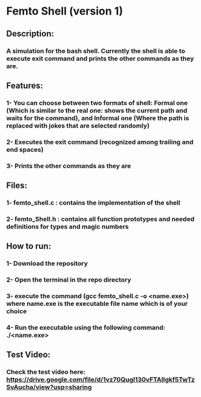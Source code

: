 # Femto Shell (version 1)
## Description:
### A simulation for the bash shell. Currently the shell is able to execute exit command and prints the other commands as they are.
## Features:
### 1- You can choose between two formats of shell: Formal one (Which is similar to the real one: shows the current path and waits for the command), and Informal one (Where the path is replaced with jokes that are selected randomly)
### 2- Executes the exit command (recognized among trailing and end spaces)
### 3- Prints the other commands as they are
## Files:
### 1- femto_shell.c : contains the implementation of the shell
### 2- femto_Shell.h : contains all function prototypes and needed definitions for types and magic numbers
## How to run:
### 1- Download the repository
### 2- Open the terminal in the repo directory
### 3- execute the command (gcc femto_shell.c -o <name.exe>) where name.exe is the executable file name which is of your choice
### 4- Run the executable using the following command: ./<name.exe> 
## Test Video:
### Check the test video here: https://drive.google.com/file/d/1vz70QugI130vFTAIIgkf5TwTzSvAucha/view?usp=sharing
